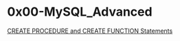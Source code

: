 # 0x00-MySQL_Advanced
 
<a href="/rltoken/BW6Y5b180gRMkWrrAPDTsA" title="CREATE PROCEDURE and CREATE FUNCTION Statements" target="_blank">CREATE PROCEDURE and CREATE FUNCTION Statements</a>
